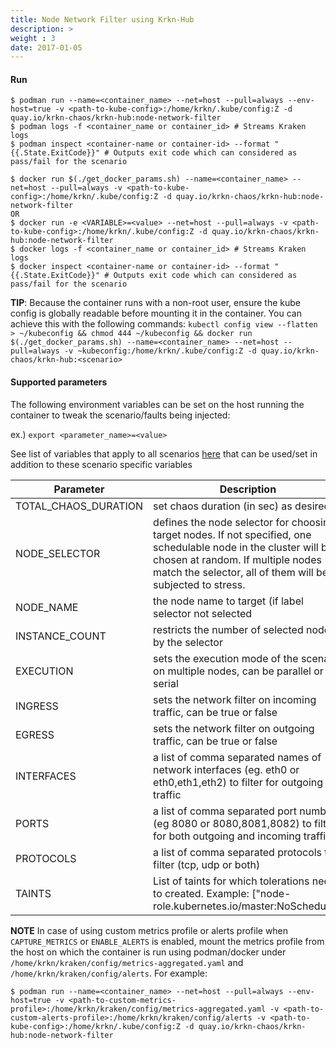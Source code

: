 ```yaml
---
title: Node Network Filter using Krkn-Hub
description: >
weight : 3
date: 2017-01-05
---
```


#### Run

```
$ podman run --name=<container_name> --net=host --pull=always --env-host=true -v <path-to-kube-config>:/home/krkn/.kube/config:Z -d quay.io/krkn-chaos/krkn-hub:node-network-filter
$ podman logs -f <container_name or container_id> # Streams Kraken logs
$ podman inspect <container-name or container-id> --format "{{.State.ExitCode}}" # Outputs exit code which can considered as pass/fail for the scenario
```

```
$ docker run $(./get_docker_params.sh) --name=<container_name> --net=host --pull=always -v <path-to-kube-config>:/home/krkn/.kube/config:Z -d quay.io/krkn-chaos/krkn-hub:node-network-filter
OR 
$ docker run -e <VARIABLE>=<value> --net=host --pull=always -v <path-to-kube-config>:/home/krkn/.kube/config:Z -d quay.io/krkn-chaos/krkn-hub:node-network-filter
$ docker logs -f <container_name or container_id> # Streams Kraken logs
$ docker inspect <container-name or container-id> --format "{{.State.ExitCode}}" # Outputs exit code which can considered as pass/fail for the scenario
```

**TIP**: Because the container runs with a non-root user, ensure the kube config is globally readable before mounting it in the container. You can achieve this with the following commands:
```kubectl config view --flatten > ~/kubeconfig && chmod 444 ~/kubeconfig && docker run $(./get_docker_params.sh) --name=<container_name> --net=host --pull=always -v ~kubeconfig:/home/krkn/.kube/config:Z -d quay.io/krkn-chaos/krkn-hub:<scenario>```


#### Supported parameters

The following environment variables can be set on the host running the container to tweak the scenario/faults being injected:

ex.) 
`export <parameter_name>=<value>`


See list of variables that apply to all scenarios [here](all_scenarios_env.md) that can be used/set in addition to these scenario specific variables

|  Parameter                    | Description                                                           | Default
|-------------------------------| -----------------------------------------------------------------     | ------------------------------------ |
| TOTAL_CHAOS_DURATION          | set chaos duration (in sec) as desired                                | 60                                  |
| NODE_SELECTOR                 | defines the node selector for choosing target nodes. If not specified, one schedulable node in the cluster will be chosen at random. If multiple nodes match the selector, all of them will be subjected to stress.| "node-role.kubernetes.io/worker=" |
| NODE_NAME                     | the node name to target (if label selector not selected|                        
| INSTANCE_COUNT               | restricts the number of selected nodes by the selector                                     | "1" |
| EXECUTION                         | sets the execution mode of the scenario on multiple nodes, can be parallel or serial|"parallel"|
| INGRESS                       | sets the network filter on incoming traffic, can be true or false| false |
| EGRESS                       | sets the network filter on outgoing traffic, can be true or false| true |                       
| INTERFACES                   | a list of comma separated names of network interfaces (eg. eth0 or eth0,eth1,eth2) to filter for outgoing traffic | "" |
| PORTS                        | a list of comma separated port numbers (eg 8080 or 8080,8081,8082) to filter for both outgoing and incoming traffic | "" |
| PROTOCOLS                    | a list of comma separated protocols to filter (tcp, udp or both) |
| TAINTS               | List of taints for which tolerations need to created. Example: ["node-role.kubernetes.io/master:NoSchedule"] | [] |


**NOTE** In case of using custom metrics profile or alerts profile when `CAPTURE_METRICS` or `ENABLE_ALERTS` is enabled, mount the metrics profile from the host on which the container is run using podman/docker under `/home/krkn/kraken/config/metrics-aggregated.yaml` and `/home/krkn/kraken/config/alerts`. For example:
```
$ podman run --name=<container_name> --net=host --pull=always --env-host=true -v <path-to-custom-metrics-profile>:/home/krkn/kraken/config/metrics-aggregated.yaml -v <path-to-custom-alerts-profile>:/home/krkn/kraken/config/alerts -v <path-to-kube-config>:/home/krkn/.kube/config:Z -d quay.io/krkn-chaos/krkn-hub:node-network-filter
```